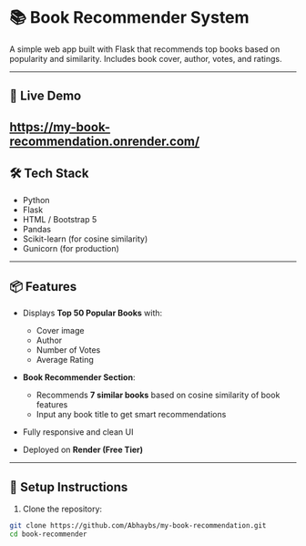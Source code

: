 # 📚 Book Recommender System

A simple web app built with Flask that recommends top books based on popularity and similarity. Includes book cover, author, votes, and ratings.

---

## 🚀 Live Demo

https://my-book-recommendation.onrender.com/
---

## 🛠️ Tech Stack

- Python
- Flask
- HTML / Bootstrap 5
- Pandas
- Scikit-learn (for cosine similarity)
- Gunicorn (for production)

---

## 📦 Features

- Displays **Top 50 Popular Books** with:
  - Cover image
  - Author
  - Number of Votes
  - Average Rating

- **Book Recommender Section**:
  - Recommends **7 similar books** based on cosine similarity of book features
  - Input any book title to get smart recommendations

- Fully responsive and clean UI
- Deployed on **Render (Free Tier)**

---

## 🧰 Setup Instructions

1. Clone the repository:

```bash
git clone https://github.com/Abhaybs/my-book-recommendation.git
cd book-recommender
